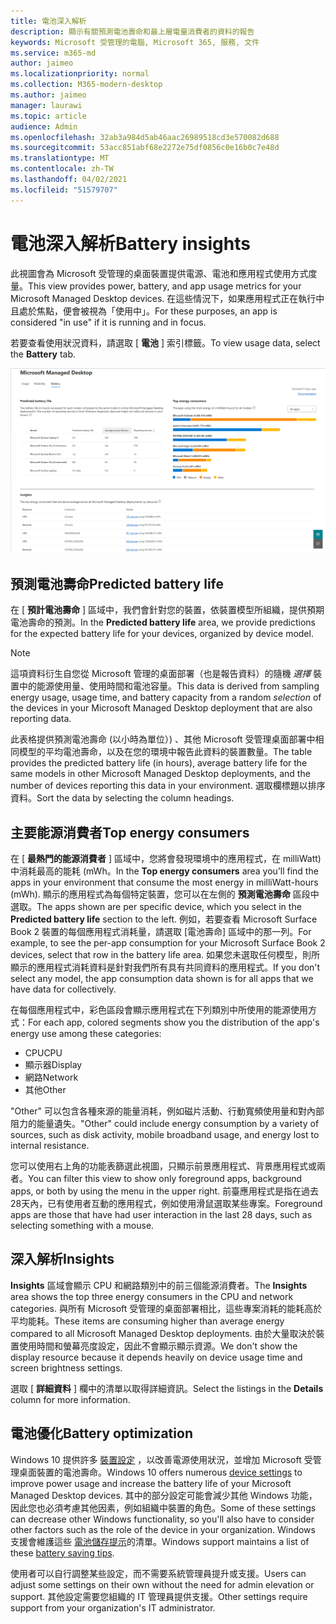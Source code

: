 ```yaml
---
title: 電池深入解析
description: 顯示有關預測電池壽命和最上層電量消費者的資料的報告
keywords: Microsoft 受管理的電腦, Microsoft 365, 服務, 文件
ms.service: m365-md
author: jaimeo
ms.localizationpriority: normal
ms.collection: M365-modern-desktop
ms.author: jaimeo
manager: laurawi
ms.topic: article
audience: Admin
ms.openlocfilehash: 32ab3a984d5ab46aac26989518cd3e570082d688
ms.sourcegitcommit: 53acc851abf68e2272e75df0856c0e16b0c7e48d
ms.translationtype: MT
ms.contentlocale: zh-TW
ms.lasthandoff: 04/02/2021
ms.locfileid: "51579707"
---
```

# <a name="battery-insights"></a><span data-ttu-id="30768-104">電池深入解析</span><span class="sxs-lookup"><span data-stu-id="30768-104">Battery insights</span></span>
<span data-ttu-id="30768-105">此視圖會為 Microsoft 受管理的桌面裝置提供電源、電池和應用程式使用方式度量。</span><span class="sxs-lookup"><span data-stu-id="30768-105">This view provides power, battery, and app usage metrics for your Microsoft Managed Desktop devices.</span></span> <span data-ttu-id="30768-106">在這些情況下，如果應用程式正在執行中且處於焦點，便會被視為「使用中」。</span><span class="sxs-lookup"><span data-stu-id="30768-106">For these purposes, an app is considered "in use" if it is running and in focus.</span></span>

<span data-ttu-id="30768-107">若要查看使用狀況資料，請選取 [ **電池** ] 索引標籤。</span><span class="sxs-lookup"><span data-stu-id="30768-107">To view usage data, select the **Battery** tab.</span></span>

![[電池] 窗格：左上方的每個裝置模型的預測電池壽命：左上方 (依應用程式) 右下方（深入）。](../../media/insights_battery.png)

## <a name="predicted-battery-life"></a><span data-ttu-id="30768-110">預測電池壽命</span><span class="sxs-lookup"><span data-stu-id="30768-110">Predicted battery life</span></span>

<span data-ttu-id="30768-111">在 [ **預計電池壽命** ] 區域中，我們會針對您的裝置，依裝置模型所組織，提供預期電池壽命的預測。</span><span class="sxs-lookup"><span data-stu-id="30768-111">In the **Predicted battery life** area, we provide predictions for the expected battery life for your devices, organized by device model.</span></span>

> [!NOTE]
> <span data-ttu-id="30768-112">這項資料衍生自您從 Microsoft 管理的桌面部署（也是報告資料）的隨機 <em>選擇</em> 裝置中的能源使用量、使用時間和電池容量。</span><span class="sxs-lookup"><span data-stu-id="30768-112">This data is derived from sampling energy usage, usage time, and battery capacity from a random <em>selection</em> of the devices in your Microsoft Managed Desktop deployment that are also reporting data.</span></span>

<span data-ttu-id="30768-113">此表格提供預測電池壽命 (以小時為單位）) 、其他 Microsoft 受管理桌面部署中相同模型的平均電池壽命，以及在您的環境中報告此資料的裝置數量。</span><span class="sxs-lookup"><span data-stu-id="30768-113">The table provides the predicted battery life (in hours), average battery life for the same models in other Microsoft Managed Desktop deployments, and the number of devices reporting this data in your environment.</span></span> <span data-ttu-id="30768-114">選取欄標題以排序資料。</span><span class="sxs-lookup"><span data-stu-id="30768-114">Sort the data by selecting the column headings.</span></span>



## <a name="top-energy-consumers"></a><span data-ttu-id="30768-115">主要能源消費者</span><span class="sxs-lookup"><span data-stu-id="30768-115">Top energy consumers</span></span>

<span data-ttu-id="30768-116">在 [ **最熱門的能源消費者** ] 區域中，您將會發現環境中的應用程式，在 milliWatt) 中消耗最高的能耗 (mWh。</span><span class="sxs-lookup"><span data-stu-id="30768-116">In the **Top energy consumers** area you’ll find the apps in your environment that consume the most energy in milliWatt-hours (mWh).</span></span> <span data-ttu-id="30768-117">顯示的應用程式為每個特定裝置，您可以在左側的 **預測電池壽命** 區段中選取。</span><span class="sxs-lookup"><span data-stu-id="30768-117">The apps shown are per specific device, which you select in the **Predicted battery life** section to the left.</span></span> <span data-ttu-id="30768-118">例如，若要查看 Microsoft Surface Book 2 裝置的每個應用程式消耗量，請選取 [電池壽命] 區域中的那一列。</span><span class="sxs-lookup"><span data-stu-id="30768-118">For example, to see the per-app consumption for your Microsoft Surface Book 2 devices, select that row in the battery life area.</span></span> <span data-ttu-id="30768-119">如果您未選取任何模型，則所顯示的應用程式消耗資料是針對我們所有具有共同資料的應用程式。</span><span class="sxs-lookup"><span data-stu-id="30768-119">If you don't select any model, the app consumption data shown is for all apps that we have data for collectively.</span></span>

 <span data-ttu-id="30768-120">在每個應用程式中，彩色區段會顯示應用程式在下列類別中所使用的能源使用方式：</span><span class="sxs-lookup"><span data-stu-id="30768-120">For each app, colored segments show you the distribution of the app's energy use among these categories:</span></span>

- <span data-ttu-id="30768-121">CPU</span><span class="sxs-lookup"><span data-stu-id="30768-121">CPU</span></span>
- <span data-ttu-id="30768-122">顯示器</span><span class="sxs-lookup"><span data-stu-id="30768-122">Display</span></span>
- <span data-ttu-id="30768-123">網路</span><span class="sxs-lookup"><span data-stu-id="30768-123">Network</span></span>
- <span data-ttu-id="30768-124">其他</span><span class="sxs-lookup"><span data-stu-id="30768-124">Other</span></span>

<span data-ttu-id="30768-125">"Other" 可以包含各種來源的能量消耗，例如磁片活動、行動寬頻使用量和對內部阻力的能量遺失。</span><span class="sxs-lookup"><span data-stu-id="30768-125">"Other" could include energy consumption by a variety of sources, such as disk activity, mobile broadband usage, and energy lost to internal resistance.</span></span> 

<span data-ttu-id="30768-126">您可以使用右上角的功能表篩選此視圖，只顯示前景應用程式、背景應用程式或兩者。</span><span class="sxs-lookup"><span data-stu-id="30768-126">You can filter this view to show only foreground apps, background apps, or both by using the menu in the upper right.</span></span> <span data-ttu-id="30768-127">前臺應用程式是指在過去28天內，已有使用者互動的應用程式，例如使用滑鼠選取某些專案。</span><span class="sxs-lookup"><span data-stu-id="30768-127">Foreground apps are those that have had user interaction in the last 28 days, such as selecting something with a mouse.</span></span>

## <a name="insights"></a><span data-ttu-id="30768-128">深入解析</span><span class="sxs-lookup"><span data-stu-id="30768-128">Insights</span></span>

<span data-ttu-id="30768-129">**Insights** 區域會顯示 CPU 和網路類別中的前三個能源消費者。</span><span class="sxs-lookup"><span data-stu-id="30768-129">The **Insights** area shows the top three energy consumers in the CPU and network categories.</span></span> <span data-ttu-id="30768-130">與所有 Microsoft 受管理的桌面部署相比，這些專案消耗的能耗高於平均能耗。</span><span class="sxs-lookup"><span data-stu-id="30768-130">These items are consuming higher than average energy compared to all Microsoft Managed Desktop deployments.</span></span> <span data-ttu-id="30768-131">由於大量取決於裝置使用時間和螢幕亮度設定，因此不會顯示顯示資源。</span><span class="sxs-lookup"><span data-stu-id="30768-131">We don't show the display resource because it depends heavily on device usage time and screen brightness settings.</span></span> 

<span data-ttu-id="30768-132">選取 [ **詳細資料** ] 欄中的清單以取得詳細資訊。</span><span class="sxs-lookup"><span data-stu-id="30768-132">Select the listings in the **Details** column for more information.</span></span>

## <a name="battery-optimization"></a><span data-ttu-id="30768-133">電池優化</span><span class="sxs-lookup"><span data-stu-id="30768-133">Battery optimization</span></span>

<span data-ttu-id="30768-134">Windows 10 提供許多 [裝置設定](https://support.microsoft.com/help/20443/windows-10-battery-saving-tips) ，以改善電源使用狀況，並增加 Microsoft 受管理桌面裝置的電池壽命。</span><span class="sxs-lookup"><span data-stu-id="30768-134">Windows 10 offers numerous [device settings](https://support.microsoft.com/help/20443/windows-10-battery-saving-tips) to improve power usage and increase the battery life of your Microsoft Managed Desktop devices.</span></span> <span data-ttu-id="30768-135">其中的部分設定可能會減少其他 Windows 功能，因此您也必須考慮其他因素，例如組織中裝置的角色。</span><span class="sxs-lookup"><span data-stu-id="30768-135">Some of these settings can decrease other Windows functionality, so you'll also have to consider other factors such as the role of the device in your organization.</span></span> <span data-ttu-id="30768-136">Windows 支援會維護這些 [電池儲存提示](https://support.microsoft.com/help/20443/windows-10-battery-saving-tips)的清單。</span><span class="sxs-lookup"><span data-stu-id="30768-136">Windows support maintains a list of these [battery saving tips](https://support.microsoft.com/help/20443/windows-10-battery-saving-tips).</span></span>

<span data-ttu-id="30768-137">使用者可以自行調整某些設定，而不需要系統管理員提升或支援。</span><span class="sxs-lookup"><span data-stu-id="30768-137">Users can adjust some settings on their own without the need for admin elevation or support.</span></span> <span data-ttu-id="30768-138">其他設定需要您組織的 IT 管理員提供支援。</span><span class="sxs-lookup"><span data-stu-id="30768-138">Other settings require support from your organization's IT administrator.</span></span>
